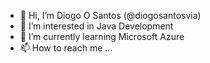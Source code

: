 - 👋 Hi, I’m Diogo O Santos (@diogosantosvia)
- 👀 I’m interested in Java Development
- 🌱 I’m currently learning Microsoft Azure
- 📫 How to reach me ...

<!---
diogosantosvia/diogosantosvia is a ✨ special ✨ repository because its `README.md` (this file) appears on your GitHub profile.
You can click the Preview link to take a look at your changes.
--->
